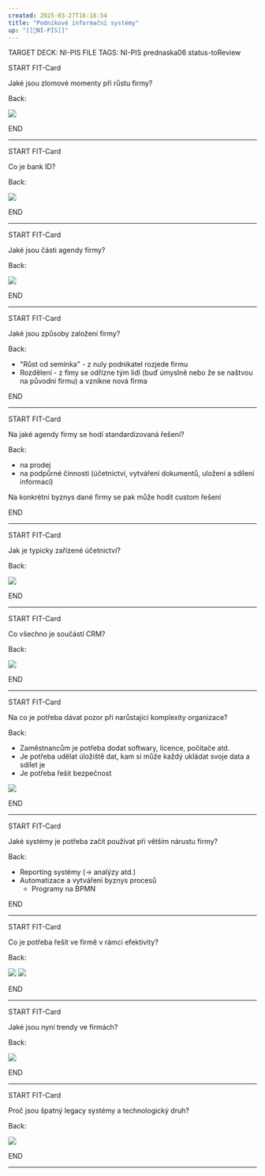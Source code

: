 ```yaml
---
created: 2025-03-27T16:18:54
title: "Podnikové informační systémy"
up: "[[📖NI-PIS]]"
---
```


TARGET DECK: NI-PIS
FILE TAGS: NI-PIS prednaska06 status-toReview


START
FIT-Card

Jaké jsou zlomové momenty při růstu firmy?

Back:

![](../../Assets/Pasted%20image%2020250327162058.png)
<!--ID: 1746599651817-->
END

---


START
FIT-Card

Co je bank ID?

Back:

![](../../Assets/Pasted%20image%2020250327162326.png)
<!--ID: 1746599651824-->
END

---


START
FIT-Card

Jaké jsou části agendy firmy?

Back:

![](../../Assets/Pasted%20image%2020250327162127.png)
<!--ID: 1746599651833-->
END

---


START
FIT-Card

Jaké jsou způsoby založení firmy?

Back:

- "Růst od semínka" - z nuly podnikatel rozjede firmu
- Rozdělení - z fimy se odřízne tým lidí (buď úmyslně nebo že se naštvou na původní firmu) a vznikne nová firma
<!--ID: 1746599651840-->
END

---


START
FIT-Card

Na jaké agendy firmy se hodí standardizovaná řešení?

Back:

- na prodej
- na podpůrné činnosti (účetnictví, vytváření dokumentů, uložení a sdílení informací)

Na konkrétní byznys dané firmy se pak může hodit custom řešení
<!--ID: 1746599651849-->
END

---


START
FIT-Card

Jak je typicky zařízené účetnictví?

Back:

![](../../Assets/Pasted%20image%2020250327165427.png)
<!--ID: 1746599651856-->
END

---


START
FIT-Card

Co všechno je součástí CRM?

Back:

![](../../Assets/Pasted%20image%2020250327165820.png)
<!--ID: 1746599651865-->
END

---


START
FIT-Card

Na co je potřeba dávat pozor při narůstající komplexity organizace?

Back:

- Zaměstnancům je potřeba dodat softwary, licence, počítače atd.
- Je potřeba udělat úložiště dat, kam si může každý ukládat svoje data a sdílet je
- Je potřeba řešit bezpečnost

![](../../Assets/Pasted%20image%2020250327170457.png)
<!--ID: 1746599651872-->
END

---


START
FIT-Card

Jaké systémy je potřeba začít používat při větším nárustu firmy?

Back:

- Reporting systémy (-> analýzy atd.)
- Automatizace a vytváření byznys procesů
	- Programy na BPMN
<!--ID: 1746599651881-->
END

---


START
FIT-Card

Co je potřeba řešit ve firmě v rámci efektivity?

Back:

![](../../Assets/Pasted%20image%2020250327172756.png)
![](../../Assets/Pasted%20image%2020250327172803.png)
<!--ID: 1746599651888-->
END

---


START
FIT-Card

Jaké jsou nyní trendy ve firmách?

Back:

![](../../Assets/Pasted%20image%2020250327172819.png)
<!--ID: 1746599651896-->
END

---


START
FIT-Card

Proč jsou špatný legacy systémy a technologický druh?

Back:

![](../../Assets/Pasted%20image%2020250327173924.png)
<!--ID: 1746599651902-->
END

---
